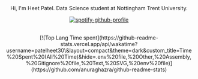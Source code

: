 <div align="center">
Hi, I'm Heet Patel. Data Science student at Nottingham Trent University.
</div>

<div align="center">
  
[![spotify-github-profile](https://spotify-github-profile.kittinanx.com/api/view?uid=heetkpatel&cover_image=true&theme=default&show_offline=true&background_color=121212&interchange=false)](https://github.com/kittinan/spotify-github-profile)

<br>
[![Top Lang Time spent](https://github-readme-stats.vercel.app/api/wakatime?username=patelheet30\&layout=compact&theme=dark&custom_title=Time%20Spent%20(All%20Time)&hide=.env%20file,%20Other,%20Assembly,%20Gitignore%20file,%20Text,%20SVG,%20env%20file)](https://github.com/anuraghazra/github-readme-stats)
</div>
